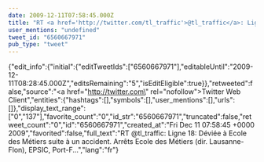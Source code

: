 ```yaml
---
date: 2009-12-11T07:58:45.000Z
title: "RT <a href='http://twitter.com/tl_traffic'>@tl_traffic</a>: Ligne 18: Déviée à Ecole des Métiers suite à un accident. Arrêts Ecole des Métiers (dir. Lausanne-Flon), EPSIC, Port-F...″"
user_mentions: "undefined"
tweet_id: "6560667971"
pub_type: "tweet"
---
```

{"edit_info":{"initial":{"editTweetIds":["6560667971"],"editableUntil":"2009-12-11T08:28:45.000Z","editsRemaining":"5","isEditEligible":true}},"retweeted":false,"source":"<a href=\"http://twitter.com\" rel=\"nofollow\">Twitter Web Client</a>","entities":{"hashtags":[],"symbols":[],"user_mentions":[],"urls":[]},"display_text_range":["0","137"],"favorite_count":"0","id_str":"6560667971","truncated":false,"retweet_count":"0","id":"6560667971","created_at":"Fri Dec 11 07:58:45 +0000 2009","favorited":false,"full_text":"RT @tl_traffic: Ligne 18: Déviée à Ecole des Métiers suite à un accident. Arrêts Ecole des Métiers (dir. Lausanne-Flon), EPSIC, Port-F...","lang":"fr"}
